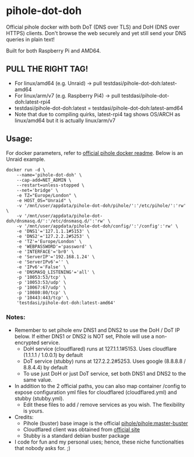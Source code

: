 # pihole-dot-doh
Official pihole docker with both DoT (DNS over TLS) and DoH (DNS over HTTPS) clients. Don't browse the web securely and yet still send your DNS queries in plain text!

Built for both Raspberry Pi and AMD64.

## PULL THE RIGHT TAG!
* For linux/amd64 (e.g. Unraid) -> pull testdasi/pihole-dot-doh:latest-amd64
* For linux/arm/v7 (e.g. Raspberry Pi4) -> pull testdasi/pihole-dot-doh:latest-rpi4 
* testdasi/pihole-dot-doh:latest = testdasi/pihole-dot-doh:latest-amd64
* Note that due to compiling quirks, latest-rpi4 tag shows OS/ARCH as linux/amd64 but it is actually linux/arm/v7

## Usage:
For docker parameters, refer to [official pihole docker readme](https://github.com/pi-hole/pi-hole). Below is an Unraid example.

    docker run -d \
        --name='pihole-dot-doh' \
        --cap-add=NET_ADMIN \
        --restart=unless-stopped \
        --net='bridge' \
        -e TZ="Europe/London" \
        -e HOST_OS="Unraid" \
        -v '/mnt/user/appdata/pihole-dot-doh/pihole/':'/etc/pihole/':'rw' \
        -v '/mnt/user/appdata/pihole-dot-doh/dnsmasq.d/':'/etc/dnsmasq.d/':'rw' \
        -v '/mnt/user/appdata/pihole-dot-doh/config/':'/config':'rw' \
        -e 'DNS1'='127.1.1.1#5153' \
        -e 'DNS2'='127.2.2.2#5253' \
        -e 'TZ'='Europe/London' \
        -e 'WEBPASSWORD'='password' \
        -e 'INTERFACE'='br0' \
        -e 'ServerIP'='192.168.1.24' \
        -e 'ServerIPv6'='' \
        -e 'IPv6'='False' \
        -e 'DNSMASQ_LISTENING'='all' \
        -p '10053:53/tcp' \
        -p '10053:53/udp' \
        -p '10067:67/udp' \
        -p '10080:80/tcp' \
        -p '10443:443/tcp' \
        'testdasi/pihole-dot-doh:latest-amd64'

### Notes:
* Remember to set pihole env DNS1 and DNS2 to use the DoH / DoT IP below. If either DNS1 or DNS2 is NOT set, Pihole will use a non-encrypted service.
  * DoH service (cloudflared) runs at 127.1.1.1#5153. Uses cloudflare (1.1.1.1 / 1.0.0.1) by default
  * DoT service (stubby) runs at 127.2.2.2#5253. Uses google (8.8.8.8 / 8.8.4.4) by default
  * To use just DoH or just DoT service, set both DNS1 and DNS2 to the same value. 
* In addition to the 2 official paths, you can also map container /config to expose configuration yml files for cloudflared (cloudflared.yml) and stubby (stubby.yml).
  * Edit these files to add / remove services as you wish. The flexibility is yours.
* Credits:
  * Pihole (buster) base image is the official [pihole/pihole:master-buster](https://hub.docker.com/r/pihole/pihole/tags?page=1&name=master-buster)
  * Cloudflared client was obtained from [official site](https://developers.cloudflare.com/argo-tunnel/downloads)
  * Stubby is a standard debian buster package
* I code for fun and my personal uses; hence, these niche functionalties that nobody asks for. ;)

